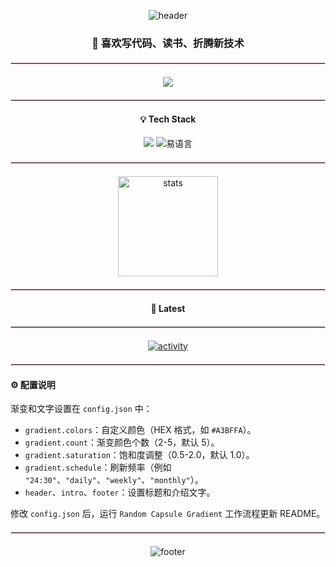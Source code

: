 <div align="center">

<!-- capsulate-header-start -->
<p>
  <img src="https://capsule-render.vercel.app/api?type=wavinghttps://capsule-render.vercel.app/api?type=waving&height=200&section=header&fontSize=40&fontAlignY=35&text=%F0%9F%91%8B%20Hi%2C%20I%27m%20BlueSeagull&desc=Welcome%20to%20my%20GitHub&descAlignY=55&color=0:#9ebdff,33:#a9dce4,66:#b4e8c7,99:#bde4bd133:#d0f3f7166:#ddf9fc199:#fcc3db233:#f7dfe5266:#fececa299:#e3e3fc333:#f2e4d4366:#d5d5f2height=200https://capsule-render.vercel.app/api?type=waving&height=200&section=header&fontSize=40&fontAlignY=35&text=%F0%9F%91%8B%20Hi%2C%20I%27m%20BlueSeagull&desc=Welcome%20to%20my%20GitHub&descAlignY=55&color=0:#9ebdff,33:#a9dce4,66:#b4e8c7,99:#bde4bd133:#d0f3f7166:#ddf9fc199:#fcc3db233:#f7dfe5266:#fececa299:#e3e3fc333:#f2e4d4366:#d5d5f2section=headerhttps://capsule-render.vercel.app/api?type=waving&height=200&section=header&fontSize=40&fontAlignY=35&text=%F0%9F%91%8B%20Hi%2C%20I%27m%20BlueSeagull&desc=Welcome%20to%20my%20GitHub&descAlignY=55&color=0:#9ebdff,33:#a9dce4,66:#b4e8c7,99:#bde4bd133:#d0f3f7166:#ddf9fc199:#fcc3db233:#f7dfe5266:#fececa299:#e3e3fc333:#f2e4d4366:#d5d5f2fontSize=40https://capsule-render.vercel.app/api?type=waving&height=200&section=header&fontSize=40&fontAlignY=35&text=%F0%9F%91%8B%20Hi%2C%20I%27m%20BlueSeagull&desc=Welcome%20to%20my%20GitHub&descAlignY=55&color=0:#9ebdff,33:#a9dce4,66:#b4e8c7,99:#bde4bd133:#d0f3f7166:#ddf9fc199:#fcc3db233:#f7dfe5266:#fececa299:#e3e3fc333:#f2e4d4366:#d5d5f2fontAlignY=35https://capsule-render.vercel.app/api?type=waving&height=200&section=header&fontSize=40&fontAlignY=35&text=%F0%9F%91%8B%20Hi%2C%20I%27m%20BlueSeagull&desc=Welcome%20to%20my%20GitHub&descAlignY=55&color=0:#9ebdff,33:#a9dce4,66:#b4e8c7,99:#bde4bd133:#d0f3f7166:#ddf9fc199:#fcc3db233:#f7dfe5266:#fececa299:#e3e3fc333:#f2e4d4366:#d5d5f2text=%F0%9F%91%8B%20Hi%2C%20I%27m%20BlueSeagullhttps://capsule-render.vercel.app/api?type=waving&height=200&section=header&fontSize=40&fontAlignY=35&text=%F0%9F%91%8B%20Hi%2C%20I%27m%20BlueSeagull&desc=Welcome%20to%20my%20GitHub&descAlignY=55&color=0:#9ebdff,33:#a9dce4,66:#b4e8c7,99:#bde4bd133:#d0f3f7166:#ddf9fc199:#fcc3db233:#f7dfe5266:#fececa299:#e3e3fc333:#f2e4d4366:#d5d5f2desc=Welcome%20to%20my%20GitHubhttps://capsule-render.vercel.app/api?type=waving&height=200&section=header&fontSize=40&fontAlignY=35&text=%F0%9F%91%8B%20Hi%2C%20I%27m%20BlueSeagull&desc=Welcome%20to%20my%20GitHub&descAlignY=55&color=0:#9ebdff,33:#a9dce4,66:#b4e8c7,99:#bde4bd133:#d0f3f7166:#ddf9fc199:#fcc3db233:#f7dfe5266:#fececa299:#e3e3fc333:#f2e4d4366:#d5d5f2descAlignY=55https://capsule-render.vercel.app/api?type=waving&height=200&section=header&fontSize=40&fontAlignY=35&text=%F0%9F%91%8B%20Hi%2C%20I%27m%20BlueSeagull&desc=Welcome%20to%20my%20GitHub&descAlignY=55&color=0:#9ebdff,33:#a9dce4,66:#b4e8c7,99:#bde4bd133:#d0f3f7166:#ddf9fc199:#fcc3db233:#f7dfe5266:#fececa299:#e3e3fc333:#f2e4d4366:#d5d5f2color=0:fde4cf,33:fcc3db,66:f2e4d4,100:7ac2f3https://capsule-render.vercel.app/api?type=waving&height=200&section=header&fontSize=40&fontAlignY=35&text=%F0%9F%91%8B%20Hi%2C%20I%27m%20BlueSeagull&desc=Welcome%20to%20my%20GitHub&descAlignY=55&color=0:#9ebdff,33:#a9dce4,66:#b4e8c7,99:#bde4bd133:#d0f3f7166:#ddf9fc199:#fcc3db233:#f7dfe5266:#fececa299:#e3e3fc333:#f2e4d4366:#d5d5f2t=1757503780" alt="header"/>
</p>
<!-- capsulate-header-end -->

<!-- intro-start -->
<h3 style="text-align: center;">
  🚀 喜欢写代码、读书、折腾新技术
</h3>
<!-- intro-end -->

<hr style="border: 1px solid #F8C8DC; margin: 20px 0;">

<!-- 联系方式 -->
<p>
  <a href="mailto:blueseagull@860411.xyz">
    <img src="https://img.shields.io/badge/📧%20Email-blueseagull@860411.xyz-D14836?style=flat-square&logo=gmail&logoColor=white"/>
  </a>
  <!-- 如需更多社交图标，把下面注释打开并替换链接 -->
  <!--
  <a href="https://twitter.com/YOUR_TWITTER" target="_blank">
    <img src="https://img.shields.io/badge/Twitter-1DA1F2?style=flat-square&logo=twitter&logoColor=white"/>
  </a>
  -->
</p>

<hr style="border: 1px solid #F8C8DC; margin: 20px 0;">

<!-- 技能标签 -->
<h4>💡 Tech Stack</h4>
<p>
  <img src="https://img.shields.io/badge/Python-3776AB?style=flat-square&logo=python&logoColor=white"/>
  <img src="https://img.shields.io/badge/易语言-0090ff?style=flat-square&logo=data:image/svg+xml;base64,PHN2ZyB4bWxucz0iaHR0cDovL3d3dy53My5vcmcvMjAwMC9zdmciIHdpZHRoPSIyNCIgaGVpZ2h0PSI2NCIgdmlld0JveD0iMCAwIDI0IDI0Ij48cGF0aCBmaWxsPSIjZmZmIiBkPSJNMiAyaDIwdjIwSDJWMmptMiAyaDE2djE2SDR2LTE2em0zIDN2MTBoMTBWN0g3em0yIDZoNlY5SDl2NHoiLz48L3N2Zz4=&logoColor=white" alt="易语言"/>
</p>

<hr style="border: 1px solid #F8C8DC; margin: 20px 0;">

<!-- GitHub 统计 -->
<!-- github-stats-start -->
<p>
  <img height="160" src="https://github-readme-stats-bay.vercel.app/api?username=BlueSeagull-CHN&hide_title=true&hide_border=true&show_icons=true&include_all_commits=true&line_height=21&bg_color=0,9ebdff,a9dce4,b4e8c7,bde4bd,d0f3f7,ddf9fc,fcc3db,f7dfe5,fececa,e3e3fc,f2e4d4,d5d5f2&theme=graywhite" alt="stats"/>
</p>
<!-- github-stats-end -->

<hr style="border: 1px solid #F8C8DC; margin: 20px 0;">

<!-- 最新博客 / 项目 -->
<h4>📌 Latest</h4>

<hr style="border: 1px solid #F8C8DC; margin: 20px 0;">
<!-- activity-start -->
<p>
  <a href="https://github.com/BlueSeagull-CHN?tab=repositories" target="_blank">
    <img src="https://github-readme-activity-graph.vercel.app/graph?username=BlueSeagull-CHN&bg_color=ffffff&color=708090&line=4c8bf5&point=ff6b6b&area=true&area_color=f0f8ff&v=2" alt="activity"/>
  </a>
</p>
<!-- activity-end -->

</div>

<hr style="border: 1px solid #F8C8DC; margin: 20px 0;">

<!-- 配置说明部分改为左对齐 -->
<div align="left">

<h4>⚙️ 配置说明</h4>
<p>
  渐变和文字设置在 <code>config.json</code> 中：
</p>
<ul>
  <li><code>gradient.colors</code>：自定义颜色（HEX 格式，如 <code>#A3BFFA</code>）。</li>
  <li><code>gradient.count</code>：渐变颜色个数（2-5，默认 5）。</li>
  <li><code>gradient.saturation</code>：饱和度调整（0.5-2.0，默认 1.0）。</li>
  <li><code>gradient.schedule</code>：刷新频率（例如 <code>"24:30"</code>、<code>"daily"</code>、<code>"weekly"</code>、<code>"monthly"</code>）。</li>
  <li><code>header</code>、<code>intro</code>、<code>footer</code>：设置标题和介绍文字。</li>
</ul>
<p>
  修改 <code>config.json</code> 后，运行 <code>Random Capsule Gradient</code> 工作流程更新 README。
</p>

</div>

<hr style="border: 1px solid #F8C8DC; margin: 20px 0;">

<div align="center">

<!-- capsulate-footer-start -->
<p>
  <img src="https://capsule-render.vercel.app/api?type=wavinghttps://capsule-render.vercel.app/api?type=waving&height=100&section=footer&color=0:#9ebdff,33:#a9dce4,66:#b4e8c7,99:#bde4bd133:#d0f3f7166:#ddf9fc199:#fcc3db233:#f7dfe5266:#fececa299:#e3e3fc333:#f2e4d4366:#d5d5f2height=100https://capsule-render.vercel.app/api?type=waving&height=100&section=footer&color=0:#9ebdff,33:#a9dce4,66:#b4e8c7,99:#bde4bd133:#d0f3f7166:#ddf9fc199:#fcc3db233:#f7dfe5266:#fececa299:#e3e3fc333:#f2e4d4366:#d5d5f2section=footerhttps://capsule-render.vercel.app/api?type=waving&height=100&section=footer&color=0:#9ebdff,33:#a9dce4,66:#b4e8c7,99:#bde4bd133:#d0f3f7166:#ddf9fc199:#fcc3db233:#f7dfe5266:#fececa299:#e3e3fc333:#f2e4d4366:#d5d5f2color=0:fde4cf,33:fcc3db,66:f2e4d4,100:7ac2f3https://capsule-render.vercel.app/api?type=waving&height=100&section=footer&color=0:#9ebdff,33:#a9dce4,66:#b4e8c7,99:#bde4bd133:#d0f3f7166:#ddf9fc199:#fcc3db233:#f7dfe5266:#fececa299:#e3e3fc333:#f2e4d4366:#d5d5f2t=1757503780" alt="footer"/>
</p>
<!-- capsulate-footer-end -->

</div>
